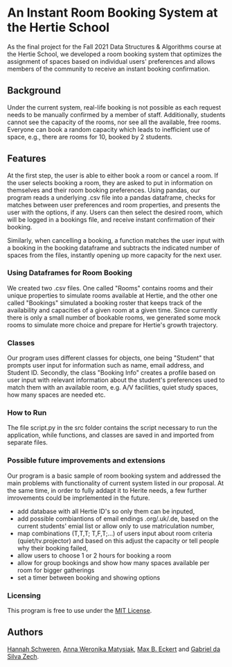 # An Instant Room Booking System at the Hertie School

As the final project for the Fall 2021 Data Structures & Algorithms course at the Hertie School, we developed a room booking system that optimizes the assignment of spaces based on individual users' preferences and allows members of the community to receive an instant booking confirmation.

## Background
Under the current system, real-life booking is not possible as each request needs to be manually confirmed by a member of staff. Additionally, students cannot see the capacity of the rooms, nor see all the available, free rooms. Everyone can book a random capacity which leads to inefficient use of space, e.g., there are rooms for 10, booked by 2 students. 

## Features
At the first step, the user is able to either book a room or cancel a room. If the user selects booking a room, they are asked to put in information on themselves and their room booking preferences. Using pandas, our program reads a underlying .csv file into a pandas dataframe, checks for matches between user preferences and room properties, and presents the user with the options, if any. Users can then select the desired room, which will be logged in a bookings file, and receive instant confirmation of their booking. 

Similarly, when cancelling a booking, a function matches the user input with a booking in the booking dataframe and subtracts the indicated number of spaces from the files, instantly opening up more capacity for the next user.

### Using Dataframes for Room Booking
We created two .csv files. One called "Rooms" contains rooms and their unique properties to simulate rooms available at Hertie, and the other one called "Bookings" simulated a booking roster that keeps track of the availability and capacities of a given room at a given time. Since currently there is only a small number of bookable rooms, we generated some mock rooms to simulate more choice and prepare for Hertie's growth trajectory.
 

### Classes
Our program uses different classes for objects, one being "Student" that prompts user input for information such as name, email address, and Student ID. Secondly, the class "Booking Info" creates a  profile based on user input with relevant information about the student's preferences used to match them with an available room, e.g. A/V facilities, quiet study spaces, how many spaces are needed etc. 

### How to Run
The file script.py in the src folder contains the script necessary to run the application, while functions, and classes are saved in and imported from separate files.

### Possible future improvements and extensions
Our program is a basic sample of room booking system and addressed the main problems with functionality of current system listed in our proposal. 
At the same time, in order to fully addapt it to Herite needs, a few further imrovements could be imprlemented in the future.
- add database with all Hertie ID's so only them can be inputed,
- add possible combiantions of email endings .org/.uk/.de, based on the current students' emial list or allow only to use matriculation number,
- map combinations (T,T,T; T,F,T;...) of users input about room 
    criteria (quiet/tv.projector) and based on this adjust the capacity or tell people why their booking failed,
- allow users to choose 1 or 2 hours for booking a room
- allow for group bookings and show how many spaces available per room for bigger gatherings
- set a timer between booking and showing options


### Licensing
This program is free to use under the [MIT License](https://mit-license.org/).

## Authors

[Hannah Schweren](https://github.com/hannahmagda), [Anna Weronika Matysiak](https://github.com/AnnaWeronikaMatysiak), [Max B. Eckert](https://github.com/m-b-e) and [Gabriel da Silva Zech](https://github.com/GabZech).
